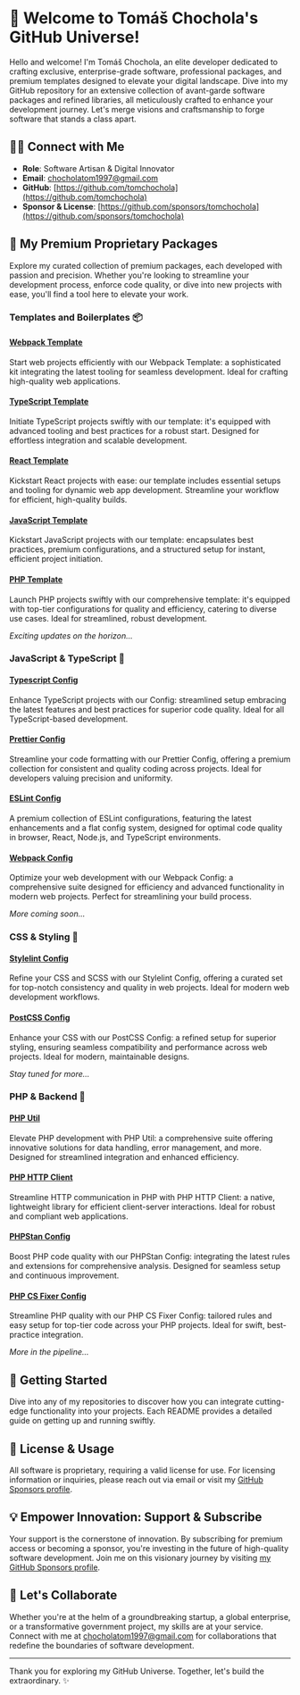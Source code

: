 # 🌌 Welcome to Tomáš Chochola's GitHub Universe!

Hello and welcome! I'm Tomáš Chochola, an elite developer dedicated to crafting exclusive, enterprise-grade software, professional packages, and premium templates designed to elevate your digital landscape. Dive into my GitHub repository for an extensive collection of avant-garde software packages and refined libraries, all meticulously crafted to enhance your development journey. Let's merge visions and craftsmanship to forge software that stands a class apart.

## 🧑‍💻 Connect with Me

- **Role**: Software Artisan & Digital Innovator
- **Email**: <chocholatom1997@gmail.com>
- **GitHub**: [https://github.com/tomchochola](https://github.com/tomchochola)
- **Sponsor & License**: [https://github.com/sponsors/tomchochola](https://github.com/sponsors/tomchochola)

## 🚀 My Premium Proprietary Packages

Explore my curated collection of premium packages, each developed with passion and precision. Whether you're looking to streamline your development process, enforce code quality, or dive into new projects with ease, you'll find a tool here to elevate your work.

### Templates and Boilerplates 📦

#### **[Webpack Template](https://github.com/tomchochola/webpack-template)**

Start web projects efficiently with our Webpack Template: a sophisticated kit integrating the latest tooling for seamless development. Ideal for crafting high-quality web applications.

#### **[TypeScript Template](https://github.com/tomchochola/typescript-template)**

Initiate TypeScript projects swiftly with our template: it's equipped with advanced tooling and best practices for a robust start. Designed for effortless integration and scalable development.

#### **[React Template](https://github.com/tomchochola/react-template)**

Kickstart React projects with ease: our template includes essential setups and tooling for dynamic web app development. Streamline your workflow for efficient, high-quality builds.

#### **[JavaScript Template](https://github.com/tomchochola/javascript-template)**

Kickstart JavaScript projects with our template: encapsulates best practices, premium configurations, and a structured setup for instant, efficient project initiation.

#### **[PHP Template](https://github.com/tomchochola/php-template)**

Launch PHP projects swiftly with our comprehensive template: it's equipped with top-tier configurations for quality and efficiency, catering to diverse use cases. Ideal for streamlined, robust development.

_Exciting updates on the horizon..._

### JavaScript & TypeScript 📜

#### **[Typescript Config](https://github.com/tomchochola/typescript-config)**

Enhance TypeScript projects with our Config: streamlined setup embracing the latest features and best practices for superior code quality. Ideal for all TypeScript-based development.

#### **[Prettier Config](https://github.com/tomchochola/prettier-config)**

Streamline your code formatting with our Prettier Config, offering a premium collection for consistent and quality coding across projects. Ideal for developers valuing precision and uniformity.

#### **[ESLint Config](https://github.com/tomchochola/eslint-config)**

A premium collection of ESLint configurations, featuring the latest enhancements and a flat config system, designed for optimal code quality in browser, React, Node.js, and TypeScript environments.

#### **[Webpack Config](https://github.com/tomchochola/webpack-config)**

Optimize your web development with our Webpack Config: a comprehensive suite designed for efficiency and advanced functionality in modern web projects. Perfect for streamlining your build process.

_More coming soon..._

### CSS & Styling 💅

#### **[Stylelint Config](https://github.com/tomchochola/stylelint-config)**

Refine your CSS and SCSS with our Stylelint Config, offering a curated set for top-notch consistency and quality in web projects. Ideal for modern web development workflows.

#### **[PostCSS Config](https://github.com/tomchochola/postcss-config)**

Enhance your CSS with our PostCSS Config: a refined setup for superior styling, ensuring seamless compatibility and performance across web projects. Ideal for modern, maintainable designs.

_Stay tuned for more..._

### PHP & Backend 🐘

#### **[PHP Util](https://github.com/tomchochola/php-util)**

Elevate PHP development with PHP Util: a comprehensive suite offering innovative solutions for data handling, error management, and more. Designed for streamlined integration and enhanced efficiency.

#### **[PHP HTTP Client](https://github.com/tomchochola/php-http-client)**

Streamline HTTP communication in PHP with PHP HTTP Client: a native, lightweight library for efficient client-server interactions. Ideal for robust and compliant web applications.

#### **[PHPStan Config](https://github.com/tomchochola/phpstan-config)**

Boost PHP code quality with our PHPStan Config: integrating the latest rules and extensions for comprehensive analysis. Designed for seamless setup and continuous improvement.

#### **[PHP CS Fixer Config](https://github.com/tomchochola/php-cs-fixer-config)**

Streamline PHP quality with our PHP CS Fixer Config: tailored rules and easy setup for top-tier code across your PHP projects. Ideal for swift, best-practice integration.

_More in the pipeline..._

## 🌟 Getting Started

Dive into any of my repositories to discover how you can integrate cutting-edge functionality into your projects. Each README provides a detailed guide on getting up and running swiftly.

## 📜 License & Usage

All software is proprietary, requiring a valid license for use. For licensing information or inquiries, please reach out via email or visit my [GitHub Sponsors profile](https://github.com/sponsors/tomchochola).

## 💡 Empower Innovation: Support & Subscribe

Your support is the cornerstone of innovation. By subscribing for premium access or becoming a sponsor, you're investing in the future of high-quality software development. Join me on this visionary journey by visiting [my GitHub Sponsors profile](https://github.com/sponsors/tomchochola).

## 🤝 Let's Collaborate

Whether you're at the helm of a groundbreaking startup, a global enterprise, or a transformative government project, my skills are at your service. Connect with me at [chocholatom1997@gmail.com](mailto:chocholatom1997@gmail.com) for collaborations that redefine the boundaries of software development.

---

Thank you for exploring my GitHub Universe. Together, let's build the extraordinary. ✨
